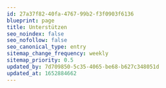 ```yaml
---
id: 27a37f82-40fa-4767-99b2-f3f0903f6136
blueprint: page
title: Unterstützen
seo_noindex: false
seo_nofollow: false
seo_canonical_type: entry
sitemap_change_frequency: weekly
sitemap_priority: 0.5
updated_by: 7d709850-5c35-4065-be68-b627c348051d
updated_at: 1652884662
---
```

